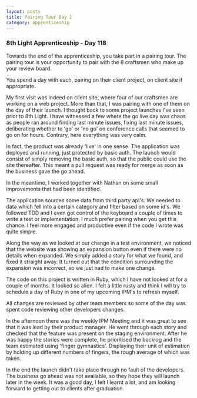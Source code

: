 ```yaml
---
layout: posts
title: Pairing Tour Day 1
category: apprenticeship
---
```

### 8th Light Apprenticeship - Day 118

Towards the end of the apprenticeship, you take part in a pairing tour. The pairing tour is your opportunity to pair with the 8 craftsmen who make up your review board.

<!--break--> 

You spend a day with each, pairing on their client project, on client site if appropriate. 

My first visit was indeed on client site, where four of our craftsmen are working on a web project. More than that, I was pairing with one of them on the day of their launch. I thought back to some project launches I've seen prior to 8th Light. I have witnessed a few where the go live day was chaos as people ran around finding last minute issues, fixing last minute issues, deliberating whether to 'go' or 'no go' on conference calls that seemed to go on for hours. Contrary, here everything was very calm. 

In fact, the product was already 'live' in one sense. The application was deployed and running, just protected by basic auth. The launch would consist of simply removing the basic auth, so that the public could use the site thereafter. This meant a pull request was ready for merge as soon as the business gave the go ahead. 

In the meantime, I worked together with Nathan on some small improvements that had been identified. 

The application sources some data from third party api's. We needed to data which fell into a certain category and filter based on some id's. We followed TDD and I even got control of the keyboard a couple of times to write a test or implementation. I much prefer pairing when you get this chance. I feel more engaged and productive even if the code I wrote was quite simple. 

Along the way as we looked at our change in a test environment, we noticed that the website was showing an expansion button even if there were no details when expanded. We simply added a story for what we found, and fixed it straight away. It turned out that the condition surrounding the expansion was incorrect, so we just had to make one change.

The code on this project is written in Ruby, which I have not looked at for a couple of months. It looked so alien. I felt a little rusty and think I will try to schedule a day of Ruby in one of my upcoming IPM's to refresh myself.

All changes are reviewed by other team members so some of the day was spent code reviewing other developers changes.

In the afternoon there was the weekly IPM Meeting and it was great to see that it was lead by their product manager. He went through each story and checked that the feature was present on the staging environment. After he was happy the stories were complete, he prioritised the backlog and the team estimated using 'finger gymnastics'. Displaying their unit of estimation by holding up different numbers of fingers, the rough average of which was taken.

In the end the launch didn't take place through no fault of the developers. The business go ahead was not available, so they hope they will launch later in the week. It was a good day, I felt I learnt a lot, and am looking forward to getting out to clients after graduation.